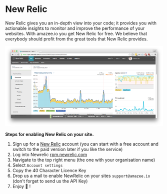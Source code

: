 # New Relic

New Relic gives you an in-depth view into your code; it provides you with
actionable insights to monitor and improve the performance of your websites.
With amazee.io you get New Relic for free. We believe that everybody should profit
from the great tools that New Relic provides.

![Screenshot New Relic](newrelic.png)

**Steps for enabling New Relic on your site.**

1. Sign up for a [New Relic](https://newrelic.com/signup) account (you can start with a free account and switch to the paid version later if you like the service)
2. Log into Newrelic [rpm.newrelic.com](http://rpm.newrelic.com)
3. Navigate to the top right menu (the one with your organisation name)
4. Select `Account settings`
5. Copy the 40 Character Licence Key
6. Drop us a mail to enable NewRelic on your sites `support@amazee.io` (don't forget to send us the API Key)
7. Enjoy 🚀 !
